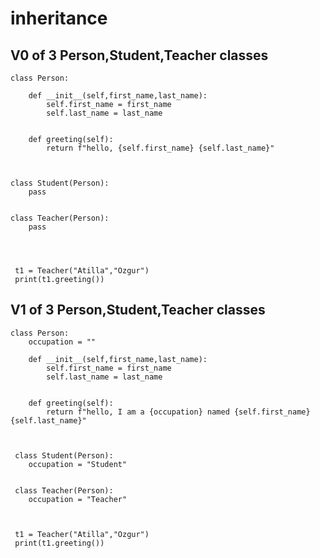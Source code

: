 # inheritance


## V0 of 3 Person,Student,Teacher classes

    class Person:

        def __init__(self,first_name,last_name):
            self.first_name = first_name
            self.last_name = last_name


        def greeting(self):
            return f"hello, {self.first_name} {self.last_name}"



    class Student(Person):
        pass


    class Teacher(Person):
        pass




     t1 = Teacher("Atilla","Ozgur")
     print(t1.greeting())




## V1 of 3 Person,Student,Teacher classes



    class Person:
        occupation = ""

        def __init__(self,first_name,last_name):
            self.first_name = first_name
            self.last_name = last_name


        def greeting(self):
            return f"hello, I am a {occupation} named {self.first_name} {self.last_name}"



     class Student(Person):
        occupation = "Student"


     class Teacher(Person):
        occupation = "Teacher"



     t1 = Teacher("Atilla","Ozgur")
     print(t1.greeting())

